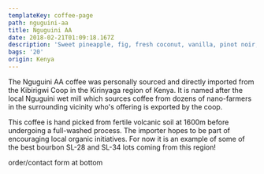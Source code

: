 ```yaml
---
templateKey: coffee-page
path: nguguini-aa
title: Nguguini AA
date: 2018-02-21T01:09:18.167Z
description: 'Sweet pineapple, fig, fresh coconut, vanilla, pinot noir, medium body.'
bags: '20'
origin: Kenya
---
```

The Nguguini AA coffee was personally sourced and directly imported from the Kibirigwi Coop in the Kirinyaga region of Kenya. It is named after the local Nguguini wet mill which sources coffee from dozens of nano-farmers in the surrounding vicinity who's offering is exported by the coop.

This coffee is hand picked from fertile volcanic soil at 1600m before undergoing a full-washed process. The importer hopes to be part of encouraging local organic initiatives. For now it is an example of some of the best bourbon SL-28 and SL-34 lots coming from this region!

order/contact form at bottom

